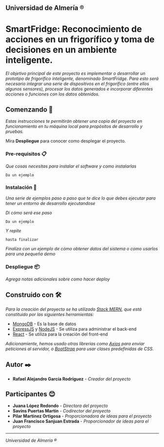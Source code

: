 Universidad de Almería ®
---

# SmartFridge: Reconocimiento de acciones en un frigorífico y toma de decisiones en un ambiente inteligente.

_El objetivo principal de este proyecto es implementar o desarrollar un prototipo de frigorífico inteligente, denominado SmartFridge. Para esto será necesario integrar una serie de dispositivos en el frigorífico (entre ellos algunos sensores), procesar los datos generados e incorporar diferentes acciones o funciones con los datos obtenidos._

## Comenzando 🚀

_Estas instrucciones te permitirán obtener una copia del proyecto en funcionamiento en tu máquina local para propósitos de desarrollo y pruebas._

Mira **Despliegue** para conocer como desplegar el proyecto.


### Pre-requisitos 📋

_Que cosas necesitas para instalar el software y como instalarlas_

```
Da un ejemplo
```

### Instalación 🔧

_Una serie de ejemplos paso a paso que te dice lo que debes ejecutar para tener un entorno de desarrollo ejecutandose_

_Dí cómo será ese paso_

```
Da un ejemplo
```

_Y repite_

```
hasta finalizar
```

_Finaliza con un ejemplo de cómo obtener datos del sistema o como usarlos para una pequeña demo_


### Despliegue 📦

_Agrega notas adicionales sobre como hacer deploy_

## Construido con 🛠️

_Para la creación del proyecto se ha utilizado [Stack MERN](https://platzi.com/blog/que-es-mern-stack-javascript/), que está constituido por las siguientes herramientas:_

* [MongoDB](https://www.mongodb.com/es) - Es la base de datos
* [ExpressJS](https://expressjs.com/es/) y [NodeJS](https://nodejs.org/es/) - Se utiliza para administrar el back-end
* [React](https://es.reactjs.org/) - Se utiliza para la creación del front-end

_Adicionamiente, hemos usado otras librerias como [Axios](https://github.com/axios/axios) para enviar peticiones al servidor, o [BootStrap](https://getbootstrap.com/) para usar clases predefinidas de CSS._

## Autor ✒️

* **Rafael Alejandro García Rodríguez** - *Creador del proyecto*

## Participantes 😊

* **Juana López Redondo** - *Directora del proyecto*
* **Savíns Puertas Martín** - *Codirector del proyecto*
* **Pilar Martínez Ortigosa** - *Proporcionadora de ideas para el proyecto*
* **Juan Francisco Sanjuan Estrada** - *Proporcionador de ideas para el proyecto*

---
_Universidad de Almería ®_
